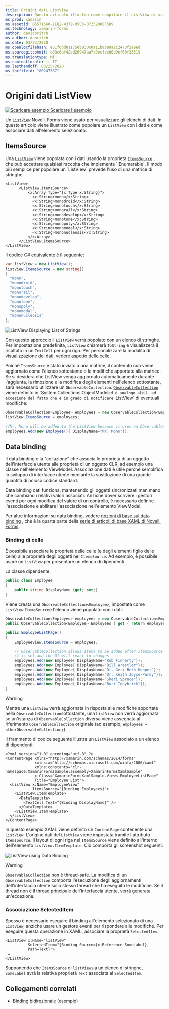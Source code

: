```yaml
---
title: Origini dati ListView
description: Questo articolo illustra come compilare il ListView di xamarin. Forms con i dati e come usare il data binding con un ListView.
ms.prod: xamarin
ms.assetid: B5571660-1E82-4379-95C3-0725288CF5D9
ms.technology: xamarin-forms
author: davidbritch
ms.author: dabritch
ms.date: 03/23/2020
ms.openlocfilehash: e51f0bd011750b030c0a11b9b89a2c2473f2a9ed
ms.sourcegitcommit: d83c6af42ed26947aa7c0ecfce00b9ef60f33319
ms.translationtype: MT
ms.contentlocale: it-IT
ms.lasthandoff: 03/25/2020
ms.locfileid: "80247587"
---
```

# <a name="listview-data-sources"></a>Origini dati ListView

[![Scaricare esempio](~/media/shared/download.png) Scaricare l'esempio](https://docs.microsoft.com/samples/xamarin/xamarin-forms-samples/userinterface-listview-switchentrytwobinding)

Un [`ListView`](xref:Xamarin.Forms.ListView) Novell. Forms viene usato per visualizzare gli elenchi di dati. In questo articolo viene illustrato come popolare un `ListView` con i dati e come associare dati all'elemento selezionato.

## <a name="itemssource"></a>ItemsSource

Una [`ListView`](xref:Xamarin.Forms.ListView) viene popolata con i dati usando la proprietà [`ItemsSource`](xref:Xamarin.Forms.ItemsView`1.ItemsSource) , che può accettare qualsiasi raccolta che implementa `IEnumerable`. Il modo più semplice per popolare un `ListView` prevede l'uso di una matrice di stringhe:

```xaml
<ListView>
      <ListView.ItemsSource>
          <x:Array Type="{x:Type x:String}">
            <x:String>mono</x:String>
            <x:String>monodroid</x:String>
            <x:String>monotouch</x:String>
            <x:String>monorail</x:String>
            <x:String>monodevelop</x:String>
            <x:String>monotone</x:String>
            <x:String>monopoly</x:String>
            <x:String>monomodal</x:String>
            <x:String>mononucleosis</x:String>
          </x:Array>
      </ListView.ItemsSource>
</ListView>
```

Il codice C# equivalente è il seguente:

```csharp
var listView = new ListView();
listView.ItemsSource = new string[]
{
  "mono",
  "monodroid",
  "monotouch",
  "monorail",
  "monodevelop",
  "monotone",
  "monopoly",
  "monomodal",
  "mononucleosis"
};
```

![](data-and-databinding-images/itemssource-simple.png "ListView Displaying List of Strings")

Con questo approccio il `ListView` verrà popolato con un elenco di stringhe. Per impostazione predefinita, `ListView` chiamerà `ToString` e visualizzerà il risultato in un `TextCell` per ogni riga. Per personalizzare la modalità di visualizzazione dei dati, vedere [aspetto delle celle](~/xamarin-forms/user-interface/listview/customizing-cell-appearance.md).

Poiché `ItemsSource` è stato inviato a una matrice, il contenuto non viene aggiornato come l'elenco sottostante o le modifiche apportate alla matrice. Se si desidera che ListView venga aggiornato automaticamente durante l'aggiunta, la rimozione e la modifica degli elementi nell'elenco sottostante, sarà necessario utilizzare un `ObservableCollection`. [`ObservableCollection`](xref:System.Collections.ObjectModel.ObservableCollection`1) viene definito in `System.Collections.ObjectModel` ed è analogo a `List`, ad eccezione del fatto che è in grado di notificare `ListView` di eventuali modifiche:

```csharp
ObservableCollection<Employee> employees = new ObservableCollection<Employee>();
listView.ItemsSource = employees;

//Mr. Mono will be added to the ListView because it uses an ObservableCollection
employees.Add(new Employee(){ DisplayName="Mr. Mono"});
```

## <a name="data-binding"></a>Data binding

Il data binding è la "collazione" che associa le proprietà di un oggetto dell'interfaccia utente alle proprietà di un oggetto CLR, ad esempio una classe nell'elemento ViewModel. Associazione dati è utile perché semplifica lo sviluppo di interfacce utente mediante la sostituzione di una grande quantità di noioso codice standard.

Data binding dati funziona, mantenendo gli oggetti sincronizzati man mano che cambiano i relativi valori associati. Anziché dover scrivere i gestori eventi per ogni modifica del valore di un controllo, è necessario definire l'associazione e abilitare l'associazione nell'elemento ViewModel.

Per altre informazioni su data binding, vedere [nozioni di base sul data binding](~/xamarin-forms/xaml/xaml-basics/data-binding-basics.md) , che è la quarta parte della [serie di articoli di base XAML di Novell. Forms](~/xamarin-forms/xaml/xaml-basics/index.md).

### <a name="binding-cells"></a>Binding di celle

È possibile associare le proprietà delle celle (e degli elementi figlio delle celle) alle proprietà degli oggetti nel `ItemsSource`. Ad esempio, è possibile usare un `ListView` per presentare un elenco di dipendenti.

La classe dipendente:

```csharp
public class Employee
{
    public string DisplayName {get; set;}
}
```

Viene creata una `ObservableCollection<Employee>`, impostata come `ListView` `ItemsSource`e l'elenco viene popolato con i dati:

```csharp
ObservableCollection<Employee> employees = new ObservableCollection<Employee>();
public ObservableCollection<Employee> Employees { get { return employees; }}

public EmployeeListPage()
{
    EmployeeView.ItemsSource = employees;

    // ObservableCollection allows items to be added after ItemsSource
    // is set and the UI will react to changes
    employees.Add(new Employee{ DisplayName="Rob Finnerty"});
    employees.Add(new Employee{ DisplayName="Bill Wrestler"});
    employees.Add(new Employee{ DisplayName="Dr. Geri-Beth Hooper"});
    employees.Add(new Employee{ DisplayName="Dr. Keith Joyce-Purdy"});
    employees.Add(new Employee{ DisplayName="Sheri Spruce"});
    employees.Add(new Employee{ DisplayName="Burt Indybrick"});
}
```

> [!WARNING]
> Mentre una `ListView` verrà aggiornata in risposta alle modifiche apportate nella `ObservableCollection`sottostante, una `ListView` non verrà aggiornata se un'istanza di `ObservableCollection` diversa viene assegnata al riferimento `ObservableCollection` originale (ad esempio, `employees = otherObservableCollection;`).

Il frammento di codice seguente illustra un `ListView` associato a un elenco di dipendenti:

```xaml
<?xml version="1.0" encoding="utf-8" ?>
<ContentPage xmlns="http://xamarin.com/schemas/2014/forms"
             xmlns:x="http://schemas.microsoft.com/winfx/2006/xaml"
             xmlns:constants="clr-namespace:XamarinFormsSample;assembly=XamarinFormsXamlSample"
             x:Class="XamarinFormsXamlSample.Views.EmployeeListPage"
             Title="Employee List">
  <ListView x:Name="EmployeeView"
            ItemsSource="{Binding Employees}">
    <ListView.ItemTemplate>
      <DataTemplate>
        <TextCell Text="{Binding DisplayName}" />
      </DataTemplate>
    </ListView.ItemTemplate>
  </ListView>
</ContentPage>
```

In questo esempio XAML viene definito un `ContentPage` contenente una `ListView`. L'origine dati del `ListView` viene impostata tramite l'attributo `ItemsSource`. Il layout di ogni riga nel `ItemsSource` viene definito all'interno dell'elemento `ListView.ItemTemplate`. Ciò comporta gli screenshot seguenti:

![](data-and-databinding-images/bound-data.png "ListView using Data Binding")

> [!WARNING]
> `ObservableCollection` non è thread-safe. La modifica di un `ObservableCollection` comporta l'esecuzione degli aggiornamenti dell'interfaccia utente sullo stesso thread che ha eseguito le modifiche. Se il thread non è il thread principale dell'interfaccia utente, verrà generata un'eccezione.

### <a name="binding-selecteditem"></a>Associazione SelectedItem

Spesso è necessario eseguire il binding all'elemento selezionato di una `ListView`, anziché usare un gestore eventi per rispondere alle modifiche. Per eseguire questa operazione in XAML, associare la proprietà `SelectedItem`:

```xaml
<ListView x:Name="listView"
          SelectedItem="{Binding Source={x:Reference SomeLabel},
          Path=Text}">
 …
</ListView>
```

Supponendo che `ItemsSource` di `listView`sia un elenco di stringhe, `SomeLabel` avrà la relativa proprietà `Text` associata al `SelectedItem`.

## <a name="related-links"></a>Collegamenti correlati

- [Binding bidirezionale (esempio)](https://docs.microsoft.com/samples/xamarin/xamarin-forms-samples/userinterface-listview-switchentrytwobinding)
